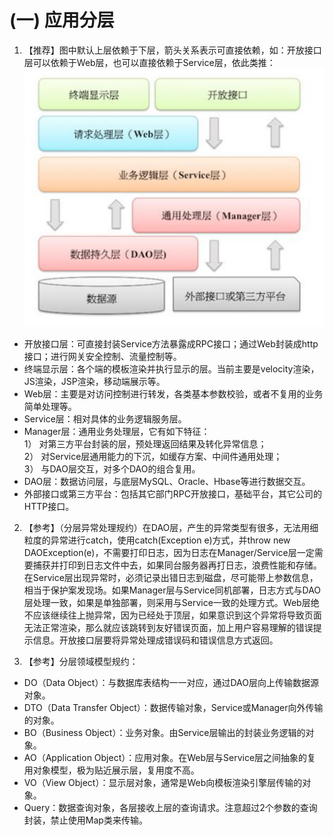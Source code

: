 # (一) 应用分层 

1. 【推荐】图中默认上层依赖于下层，箭头关系表示可直接依赖，如：开放接口层可以依赖于Web层，也可以直接依赖于Service层，依此类推：
 ![应用分层](../images/alibabaLevel.png)
 - 开放接口层：可直接封装Service方法暴露成RPC接口；通过Web封装成http接口；进行网关安全控制、流量控制等。 
 - 终端显示层：各个端的模板渲染并执行显示的层。当前主要是velocity渲染，JS渲染，JSP渲染，移动端展示等。 
 - Web层：主要是对访问控制进行转发，各类基本参数校验，或者不复用的业务简单处理等。 
 - Service层：相对具体的业务逻辑服务层。 
 - Manager层：通用业务处理层，它有如下特征：
 <br>1） 对第三方平台封装的层，预处理返回结果及转化异常信息；
 <br>2） 对Service层通用能力的下沉，如缓存方案、中间件通用处理；
 <br>3） 与DAO层交互，对多个DAO的组合复用。
 - DAO层：数据访问层，与底层MySQL、Oracle、Hbase等进行数据交互。 
 - 外部接口或第三方平台：包括其它部门RPC开放接口，基础平台，其它公司的HTTP接口。

2. 【参考】（分层异常处理规约）在DAO层，产生的异常类型有很多，无法用细粒度的异常进行catch，使用catch(Exception e)方式，并throw new DAOException(e)，不需要打印日志，因为日志在Manager/Service层一定需要捕获并打印到日志文件中去，如果同台服务器再打日志，浪费性能和存储。在Service层出现异常时，必须记录出错日志到磁盘，尽可能带上参数信息，相当于保护案发现场。如果Manager层与Service同机部署，日志方式与DAO层处理一致，如果是单独部署，则采用与Service一致的处理方式。Web层绝不应该继续往上抛异常，因为已经处于顶层，如果意识到这个异常将导致页面无法正常渲染，那么就应该跳转到友好错误页面，加上用户容易理解的错误提示信息。开放接口层要将异常处理成错误码和错误信息方式返回。

3. 【参考】分层领域模型规约：
  - DO（Data Object）：与数据库表结构一一对应，通过DAO层向上传输数据源对象。
  - DTO（Data Transfer Object）：数据传输对象，Service或Manager向外传输的对象。
  - BO（Business Object）：业务对象。由Service层输出的封装业务逻辑的对象。
  - AO（Application Object）：应用对象。在Web层与Service层之间抽象的复用对象模型，极为贴近展示层，复用度不高。
  - VO（View Object）：显示层对象，通常是Web向模板渲染引擎层传输的对象。
  - Query：数据查询对象，各层接收上层的查询请求。注意超过2个参数的查询封装，禁止使用Map类来传输。
